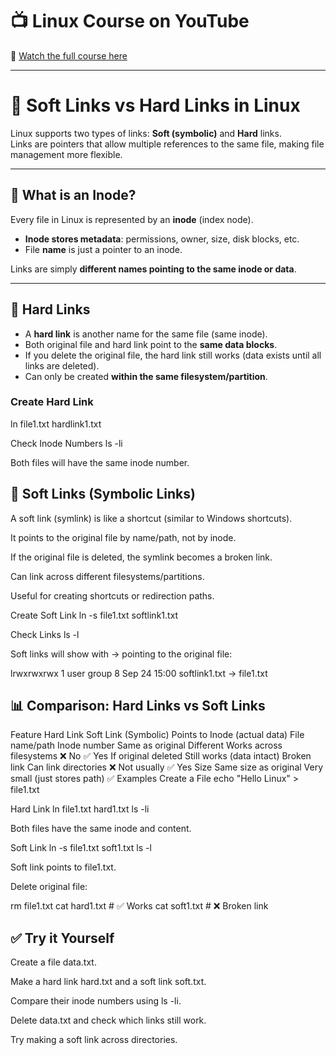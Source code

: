 # 📺 Linux Course on YouTube  
🎥 [Watch the full course here](https://youtu.be/tdxQ0O1qu9U?list=PLJB9b1bbB85HR7xXgpuWTibPWTprBEVi0)

---

# 🔗 Soft Links vs Hard Links in Linux

Linux supports two types of links: **Soft (symbolic)** and **Hard** links.  
Links are pointers that allow multiple references to the same file, making file management more flexible.

---

## 📌 What is an Inode?

Every file in Linux is represented by an **inode** (index node).  
- **Inode stores metadata**: permissions, owner, size, disk blocks, etc.  
- File **name** is just a pointer to an inode.  

Links are simply **different names pointing to the same inode or data**.

---

## 🔗 Hard Links

- A **hard link** is another name for the same file (same inode).  
- Both original file and hard link point to the **same data blocks**.  
- If you delete the original file, the hard link still works (data exists until all links are deleted).  
- Can only be created **within the same filesystem/partition**.  

### Create Hard Link

ln file1.txt hardlink1.txt

Check Inode Numbers
ls -li


Both files will have the same inode number.

## 🔗 Soft Links (Symbolic Links)

A soft link (symlink) is like a shortcut (similar to Windows shortcuts).

It points to the original file by name/path, not by inode.

If the original file is deleted, the symlink becomes a broken link.

Can link across different filesystems/partitions.

Useful for creating shortcuts or redirection paths.

Create Soft Link
ln -s file1.txt softlink1.txt

Check Links
ls -l


Soft links will show with -> pointing to the original file:

lrwxrwxrwx  1 user group   8 Sep 24 15:00 softlink1.txt -> file1.txt

## 📊 Comparison: Hard Links vs Soft Links

Feature	Hard Link	Soft Link (Symbolic)
Points to	Inode (actual data)	File name/path
Inode number	Same as original	Different
Works across filesystems	❌ No	✅ Yes
If original deleted	Still works (data intact)	Broken link
Can link directories	❌ Not usually	✅ Yes
Size	Same size as original	Very small (just stores path)
✅ Examples
Create a File
echo "Hello Linux" > file1.txt

Hard Link
ln file1.txt hard1.txt
ls -li


Both files have the same inode and content.

Soft Link
ln -s file1.txt soft1.txt
ls -l


Soft link points to file1.txt.

Delete original file:

rm file1.txt
cat hard1.txt   # ✅ Works
cat soft1.txt   # ❌ Broken link

## ✅ Try it Yourself

Create a file data.txt.

Make a hard link hard.txt and a soft link soft.txt.

Compare their inode numbers using ls -li.

Delete data.txt and check which links still work.

Try making a soft link across directories.